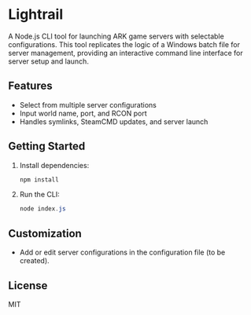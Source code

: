 # Lightrail

A Node.js CLI tool for launching ARK game servers with selectable configurations. This tool replicates the logic of a Windows batch file for server management, providing an interactive command line interface for server setup and launch.

## Features

- Select from multiple server configurations
- Input world name, port, and RCON port
- Handles symlinks, SteamCMD updates, and server launch

## Getting Started

1. Install dependencies:
   ```powershell
   npm install
   ```
2. Run the CLI:
   ```powershell
   node index.js
   ```

## Customization

- Add or edit server configurations in the configuration file (to be created).

## License

MIT
